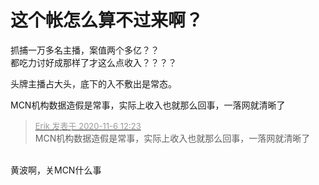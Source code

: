# 这个帐怎么算不过来啊？


抓捕一万多名主播，案值两个多亿？？<br />
都吃力讨好成那样了才这么点收入？？？？

头牌主播占大头，底下的入不敷出是常态。

MCN机构数据造假是常事，实际上收入也就那么回事，一落网就清晰了

<div class="quote"><blockquote><font size="2"><a href="https://www.hostloc.com/forum.php?mod=redirect&amp;goto=findpost&amp;pid=9411473&amp;ptid=763200" target="_blank"><font color="#999999">Erik 发表于 2020-11-6 12:23</font></a></font><br />
MCN机构数据造假是常事，实际上收入也就那么回事，一落网就清晰了</blockquote></div><br />
黄波啊，关MCN什么事

